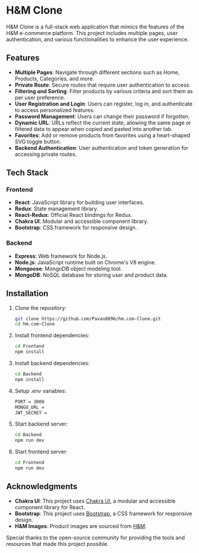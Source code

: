 # H&M Clone

H&M Clone is a full-stack web application that mimics the features of the H&M e-commerce platform. This project includes multiple pages, user authentication, and various functionalities to enhance the user experience.

## Features

- **Multiple Pages**: Navigate through different sections such as Home, Products, Categories, and more.
- **Private Route**: Secure routes that require user authentication to access.
- **Filtering and Sorting**: Filter products by various criteria and sort them as per user preference.
- **User Registration and Login**: Users can register, log in, and authenticate to access personalized features.
- **Password Management**: Users can change their password if forgotten.
- **Dynamic URL**: URLs reflect the current state, allowing the same page or filtered data to appear when copied and pasted into another tab.
- **Favorites**: Add or remove products from favorites using a heart-shaped SVG toggle button.
- **Backend Authentication**: User authentication and token generation for accessing private routes.

## Tech Stack

### Frontend
- **React**: JavaScript library for building user interfaces.
- **Redux**: State management library.
- **React-Redux**: Official React bindings for Redux.
- **Chakra UI**: Modular and accessible component library.
- **Bootstrap**: CSS framework for responsive design.

### Backend
- **Express**: Web framework for Node.js.
- **Node.js**: JavaScript runtime built on Chrome's V8 engine.
- **Mongoose**: MongoDB object modeling tool.
- **MongoDB**: NoSQL database for storing user and product data.

## Installation

1. Clone the repository:
   ```bash
   git clone https://github.com/Pavan0896/hm.com-Clone.git
   cd hm.com-Clone
2. Install frontend dependencies:
   ```bash
   cd Frontend
   npm install
3. Install backend dependencies:
   ```bash
   cd Backend
   npm install
4. Setup .env variables:
   ```bash
   PORT = 3000
   MONGO_URL =  
   JWT_SECRET = 
5. Start backend server:
   ```bash
   cd Backend
   npm run dev
6. Start frontend server:
   ```bash
   cd Frontend
   npm run dev

## Acknowledgments

- **Chakra UI**: This project uses [Chakra UI](https://chakra-ui.com/), a modular and accessible component library for React.
- **Bootstrap**: This project uses [Bootstrap](https://getbootstrap.com/), a CSS framework for responsive design.
- **H&M Images**: Product images are sourced from [H&M](https://www.hm.com/).

Special thanks to the open-source community for providing the tools and resources that made this project possible.

   
